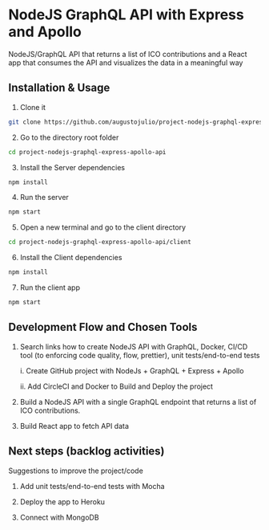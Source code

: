 # NodeJS GraphQL API with Express and Apollo
NodeJS/GraphQL API that returns a list of ICO contributions and a React app that consumes the API and visualizes the data in a meaningful way

## Installation & Usage

1. Clone it

```bash
git clone https://github.com/augustojulio/project-nodejs-graphql-express-apollo-api

```

2. Go to the directory root folder 
```bash
cd project-nodejs-graphql-express-apollo-api
```

3. Install the Server dependencies
```bash
npm install
```

4. Run the server

```bash
npm start
```

5. Open a new terminal and go to the client directory
```bash
cd project-nodejs-graphql-express-apollo-api/client
```

6. Install the Client dependencies
```bash
npm install
```

7. Run the client app
```bash
npm start
```

## Development Flow and Chosen Tools

1. Search links how to create NodeJS API with GraphQL, Docker, CI/CD tool (to enforcing code quality, flow, prettier), unit tests/end-to-end tests

    i. Create GitHub project with NodeJs + GraphQL + Express + Apollo

    ii. Add CircleCI and Docker to Build and Deploy the project

2. Build a NodeJS API with a single GraphQL endpoint that returns a list of ICO contributions.

3. Build React app to fetch API data


## Next steps (backlog activities)

Suggestions to improve the project/code

1. Add unit tests/end-to-end tests with Mocha

2. Deploy the app to Heroku

3. Connect with MongoDB